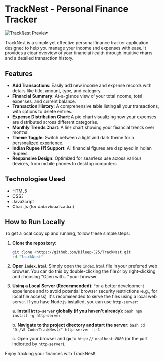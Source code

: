 # TrackNest - Personal Finance Tracker

![TrackNest Preview](https://res.cloudinary.com/dr2klags4/image/upload/v1752667735/Projects/Screenshot_2025-07-16_173800_jaqtld.png)

TrackNest is a simple yet effective personal finance tracker application designed to help you manage your income and expenses with ease. It provides a clear overview of your financial health through intuitive charts and a detailed transaction history.

## Features

- **Add Transactions**: Easily add new income and expense records with details like title, amount, type, and category.
- **Financial Summary**: At-a-glance view of your total income, total expenses, and current balance.
- **Transaction History**: A comprehensive table listing all your transactions, with options to delete entries.
- **Expense Distribution Chart**: A pie chart visualizing how your expenses are distributed across different categories.
- **Monthly Trends Chart**: A line chart showing your financial trends over months.
- **Theme Toggle**: Switch between a light and dark theme for a personalized experience.
- **Indian Rupee (₹) Support**: All financial figures are displayed in Indian Rupees.
- **Responsive Design**: Optimized for seamless use across various devices, from mobile phones to desktop computers.

## Technologies Used

- HTML5
- CSS3
- JavaScript
- Chart.js (for data visualization)

## How to Run Locally

To get a local copy up and running, follow these simple steps:

1.  **Clone the repository**:

    ```bash
    git clone <https://github.com/Dileep-025/TrackNest.git
    cd "TrackNest"
    ```

2.  **Open `index.html`**: Simply open the `index.html` file in your preferred web browser. You can do this by double-clicking the file or by right-clicking and choosing "Open with..." your browser.

3.  **Using a Local Server (Recommended)**:
    For a better development experience and to avoid potential browser security restrictions (e.g., for local file access), it's recommended to serve the files using a local web server. If you have Node.js installed, you can use `http-server`:

    a. **Install `http-server` globally (if you haven't already)**:
    `bash
    npm install -g http-server
    `

    b. **Navigate to the project directory and start the server**:
    `bash
    cd "D:/VS Code/TrackNest/"
    http-server -c-1
    `

    c. Open your browser and go to `http://localhost:8080` (or the port indicated by `http-server`).

Enjoy tracking your finances with TrackNest!
